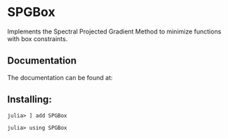 # SPGBox

Implements the Spectral Projected Gradient Method to minimize functions
with box constraints. 

## Documentation

The documentation can be found at: 

## Installing:

```
julia> ] add SPGBox

julia> using SPGBox

```

